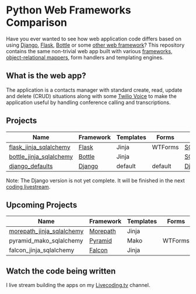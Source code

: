 # Python Web Frameworks Comparison
Have you ever wanted to see how web application code differs based on
using 
[Django](http://www.fullstackpython.com/django.html), 
[Flask](http://www.fullstackpython.com/flask.html), 
[Bottle](http://www.fullstackpython.com/bottle.html) 
or some 
[other web framework](http://www.fullstackpython.com/other-web-frameworks.html)? 
This repository contains the same non-trivial web app built with 
various [frameworks](http://www.fullstackpython.com/web-frameworks.html), 
[object-relational mappers](http://www.fullstackpython.com/object-relational-mappers-orms.html), 
form handlers and templating engines. 


## What is the web app?
The application is a contacts manager with standard create, read, update
and delete (CRUD) situations along with some 
[Twilio Voice](https://twilio.com/docs) to make the
application useful by handling conference calling and transcriptions. 


## Projects
| Name | Framework | Templates | Forms | ORM |
|------|-----------|-----------|-------|-----|
| [flask\_jinja\_sqlalchemy](https://github.com/makaimc/compare-python-web-frameworks/tree/master/flask_jinja_sqlalchemy) | [Flask](http://www.fullstackpython.com/flask.html) | Jinja | WTForms | [SQLAlchemy](http://www.fullstackpython.com/object-relational-mappers-orms.html) |
| [bottle\_jinja\_sqlalchemy](https://github.com/makaimc/compare-python-web-frameworks/tree/master/bottle_jinja_sqlalchemy) | [Bottle](http://www.fullstackpython.com/bottle.html) | Jinja | | [SQLAlchemy](http://www.fullstackpython.com/object-relational-mappers.orms.html) |
| [django\_defaults](https://github.com/makaimc/compare-python-web-frameworks/tree/master/django_defaults) | [Django](http://www.fullstackpython.com/django.html) | default | default | [Django ORM](http://www.fullstackpython.com/object-relational-mappers.orms.html) |

Note: The Django version is not yet complete. It will be finished in the next
[coding livestream](http://www.mattmakai.com/live-coding.html).


## Upcoming Projects
| Name | Framework | Templates | Forms | ORM |
|------|-----------|-----------|-------|-----|
| [morepath\_jinja\_sqlalchemy](https://github.com/makaimc/compare-python-web-frameworks/tree/master/morepath_jinja_sqlalchemy) | [Morepath](http://www.fullstackpython.com/morepath.html) | Jinja | | [SQLAlchemy](http://www.fullstackpython.com/object-relational-mappers-orms.html) |
| pyramid\_mako\_sqlalchemy | [Pyramid](http://www.fullstackpython.com/pyramid.html) | Mako | WTForms | [SQLAlchemy](http://www.fullstackpython.com/object-relational-mappers.orms.html) |
| falcon\_jinja\_sqlalchemy | [Falcon](http://falconframework.org/index.html) | Jinja | | [SQLAlchemy](http://www.fullstackpython.com/object-relational-mappers.orms.html) |


## Watch the code being written
I live stream building the apps on my
[Livecoding.tv](https://www.livecoding.tv/mattmakai) channel.

